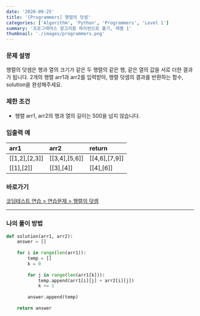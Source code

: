 ```yaml
---
date: '2020-09-25'
title: '[Programmers] 행렬의 덧셈'
categories: ['Algorithm', 'Python', 'Programmers', 'Level 1']
summary: '프로그래머스 알고리즘 파이썬으로 풀기, 레벨 1'
thumbnail: './images/programmers.png'
---
```


### 문제 설명

행렬의 덧셈은 행과 열의 크기가 같은 두 행렬의 같은 행, 같은 열의 값을 서로 더한 결과가 됩니다. 2개의 행렬 arr1과 arr2를 입력받아, 행렬 덧셈의 결과를 반환하는 함수, solution을 완성해주세요.

### 제한 조건

- 행렬 arr1, arr2의 행과 열의 길이는 500을 넘지 않습니다.

### 입출력 예

|arr1|arr2|return|
|:---|:---|:---|
|[[1,2],[2,3]] | [[3,4],[5,6]] | [[4,6],[7,9]] |
|[[1],[2]]|[[3],[4]]|[[4],[6]]|

### 바로가기

[코딩테스트 연습 > 연습문제 > 행렬의 덧셈](<https://programmers.co.kr/learn/courses/30/lessons/12950?language=python3>)

---

### 나의 풀이 방법

``` python
def solution(arr1, arr2):
    answer = []
    
    for i in range(len(arr1)):      
        temp = []
        k = 0
        
        for j in range(len(arr1[k])):            
            temp.append(arr1[i][j] + arr2[i][j])
            k += 1
            
        answer.append(temp)
        
    return answer
```
